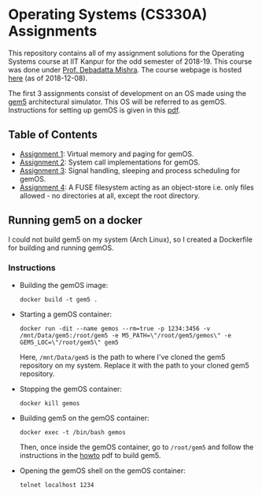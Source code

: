 # Operating Systems (CS330A) Assignments

This repository contains all of my assignment solutions for the Operating Systems course at IIT Kanpur for the odd semester of 2018-19.
This course was done under [Prof. Debadatta Mishra](https://www.cse.iitk.ac.in/users/deba/).
The course webpage is hosted [here](https://www.cse.iitk.ac.in/users/deba/cs330/) (as of 2018-12-08).

The first 3 assignments consist of development on an OS made using the [gem5](http://gem5.org/Main_Page) architectural simulator.
This OS will be referred to as gemOS.
Instructions for setting up gemOS is given in this [pdf](./gemos-howto.pdf).

## Table of Contents
* [Assignment 1](./gemOS-a1): Virtual memory and paging for gemOS.
* [Assignment 2](./gemOS-a2): System call implementations for gemOS.
* [Assignment 3](./gemOS-a3): Signal handling, sleeping and process scheduling for gemOS.
* [Assignment 4](./assignment-4): A FUSE filesystem acting as an object-store i.e. only files allowed - no directories at all, except the root directory.

## Running gem5 on a docker
I could not build gem5 on my system (Arch Linux), so I created a Dockerfile for building and running gemOS.

### Instructions
* Building the gemOS image:
  ```
  docker build -t gem5 .
  ```

* Starting a gemOS container:
  ```
  docker run -dit --name gemos --rm=true -p 1234:3456 -v /mnt/Data/gem5:/root/gem5 -e M5_PATH=\"/root/gem5/gemos\" -e GEM5_LOC=\"/root/gem5\" gem5
  ```
  Here, `/mnt/Data/gem5` is the path to where I've cloned the gem5 repository on my system.
  Replace it with the path to your cloned gem5 repository.

* Stopping the gemOS container:
  ```
  docker kill gemos
  ```

* Building gem5 on the gemOS container:
  ```
  docker exec -t /bin/bash gemos
  ```
  Then, once inside the gemOS container, go to `/root/gem5` and follow the instructions in the [howto](./gemos-howto.pdf) pdf to build gem5.

* Opening the gemOS shell on the gemOS container:
  ```
  telnet localhost 1234
  ```
